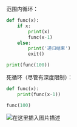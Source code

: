 范围内循环：
```python
def func(x):
    if x:
        print(x)
        func(x-1)
    else:
        print('递归结束')
        exit()

print(func(100))     
```
死循环（尽管有深度限制）：

```python
def func(x):
    print(func(x-1))

func(100)
```
![在这里插入图片描述](https://pic.2ge.org/cdn/?url=https://img-blog.csdnimg.cn/432706e4df104d129948e0da5b2c7dcd.png?x-oss-process=image/watermark,type_ZHJvaWRzYW5zZmFsbGJhY2s,shadow_50,text_Q1NETiBA5r2Y6YGT54a5,size_20,color_FFFFFF,t_70,g_se,x_16)

